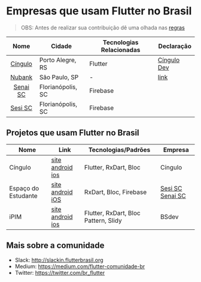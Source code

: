 # Empresas que usam Flutter no Brasil

> OBS: Antes de realizar sua contribuição dê uma olhada nas [regras](https://github.com/FlutterComunidadeBR/empresas-que-usam-flutter-no-brasil/blob/master/CONTRIBUTING.md)

Nome | Cidade | Tecnologias Relacionadas | Declaração
:------------: | ------------------------ | ------------ | ------------
[Cíngulo](https://www.cingulo.com) | Porto Alegre, RS | Flutter | [Cíngulo Dev](http://dev.cingulo.com)
[Nubank](https://nubank.com.br) | São Paulo, SP |- |[link](https://hipsters.tech/tecnologias-no-nubank-3-anos-depois-hipsters-150/)
[Senai SC](https://sc.senai.br/) | Florianópolis, SC | Firebase |
[Sesi SC](https://sesisc.org.br/)| Florianópolis, SC | Firebase |

## Projetos que usam Flutter no Brasil

Nome | Link | Tecnologias/Padrões | Empresa
------------ | ------- | ------------ | ------------
Cíngulo | [site](https://www.cingulo.com) [android](https://play.google.com/store/apps/details?id=com.cingulo.app) [ios](https://apps.apple.com/br/app/cingulo/id1190110484) | Flutter, RxDart, Bloc | Cíngulo
Espaço do Estudante | [site](https://estudante.sesisenai.org.br) [android](https://play.google.com/store/apps/details?id=br.senai.sc.appespacoestudante) [iOS](https://apps.apple.com/br/app/id1474992119) | RxDart, Bloc, Firebase | [Sesi SC](https://sesisc.org.br/) [Senai SC](https://sc.senai.br/)
iPIM | [site](http://www.ipimweb.com.br) [android](https://play.google.com/store/apps/details?id=br.com.ipimweb&hl=pt_BR) [ios](https://apps.apple.com/th/app/ipim/id1324662786?ign-mpt=uo%3D2) | Flutter, RxDart, Bloc Pattern, Slidy | BSdev


## Mais sobre a comunidade

- Slack: http://slackin.flutterbrasil.org
- Medium: https://medium.com/flutter-comunidade-br
- Twitter: https://twitter.com/br_flutter
